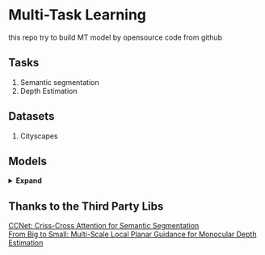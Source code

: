 # Multi-Task Learning
this repo try to build MT model by opensource code from github

## Tasks
1. Semantic segmentation
2. Depth Estimation

## Datasets
1. Cityscapes

## Models
<details><summary> <b>Expand</b> </summary>

```
Laugh u
```

</details>

## Thanks to the Third Party Libs
[CCNet: Criss-Cross Attention for Semantic Segmentation](https://github.com/speedinghzl/CCNet)    
[From Big to Small: Multi-Scale Local Planar Guidance for Monocular Depth Estimation](https://github.com/cleinc/bts)
